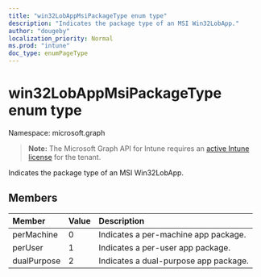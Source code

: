 ```yaml
---
title: "win32LobAppMsiPackageType enum type"
description: "Indicates the package type of an MSI Win32LobApp."
author: "dougeby"
localization_priority: Normal
ms.prod: "intune"
doc_type: enumPageType
---
```


# win32LobAppMsiPackageType enum type

Namespace: microsoft.graph

> **Note:** The Microsoft Graph API for Intune requires an [active Intune license](https://go.microsoft.com/fwlink/?linkid=839381) for the tenant.

Indicates the package type of an MSI Win32LobApp.

## Members
|Member|Value|Description|
|:---|:---|:---|
|perMachine|0|Indicates a per-machine app package.|
|perUser|1|Indicates a per-user app package.|
|dualPurpose|2|Indicates a dual-purpose app package.|



